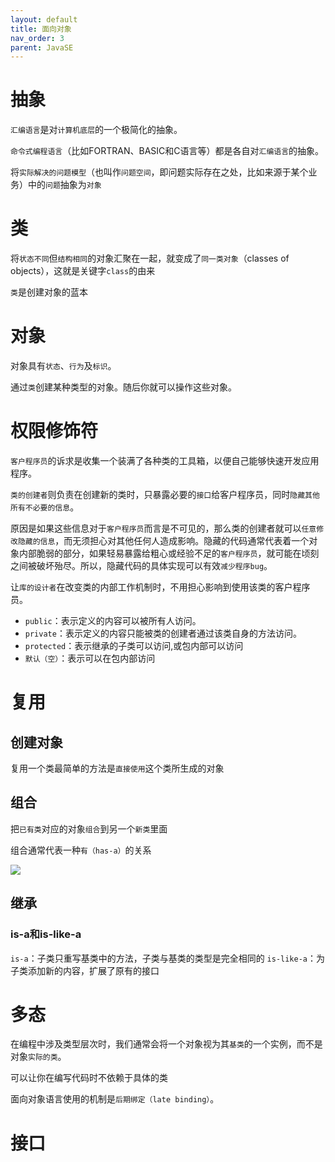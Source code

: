 ```yaml
---
layout: default
title: 面向对象
nav_order: 3
parent: JavaSE
---
```


# 抽象

`汇编语言`是对`计算机底层`的一个极简化的抽象。

`命令式编程语言`（比如FORTRAN、BASIC和C语言等）都是各自对`汇编语言`的抽象。

将`实际解决的问题模型`（也叫作`问题空间`，即问题实际存在之处，比如来源于某个业务）中的`问题`抽象为`对象`

# 类

将`状态不同`但`结构相同`的对象汇聚在一起，就变成了`同一类对象`（classes of objects），这就是关键字`class`的由来

`类`是创建对象的蓝本

# 对象

对象具有`状态`、`行为`及`标识`。

通过`类`创建某种类型的对象。随后你就可以操作这些对象。

# 权限修饰符

`客户程序员`的诉求是收集一个装满了各种类的工具箱，以便自己能够快速开发应用程序。

`类的创建者`则负责在创建新的类时，只暴露必要的`接口`给客户程序员，同时`隐藏其他所有不必要的信息`。

原因是如果这些信息对于`客户程序员`而言是不可见的，那么类的创建者就可以`任意修改隐藏的信息`，而无须担心对其他任何人造成影响。隐藏的代码通常代表着一个对象内部脆弱的部分，如果轻易暴露给粗心或经验不足的`客户程序员`，就可能在顷刻之间被破坏殆尽。所以，隐藏代码的具体实现可以有效`减少程序bug`。

让`库的设计者`在改变类的内部工作机制时，不用担心影响到使用该类的客户程序员。

- `public`：表示定义的内容可以被所有人访问。
- `private`：表示定义的内容只能被类的创建者通过该类自身的方法访问。
- `protected`：表示继承的子类可以访问,或包内部可以访问
- `默认（空）`：表示可以在包内部访问

# 复用

## 创建对象

复用一个类最简单的方法是`直接使用`这个类所生成的对象

## 组合

把`已有类`对应的对象`组合`到另一个`新类`里面

组合通常代表一种`有（has-a）`的关系

![](https://cdn.jsdelivr.net/gh/guosonglu/images@master/blog-img/20220727222932.png)

## 继承

### is-a和is-like-a

`is-a`：子类只重写基类中的方法，子类与基类的类型是完全相同的
`is-like-a`：为子类添加新的内容，扩展了原有的接口

# 多态

在编程中涉及类型层次时，我们通常会将一个对象视为其`基类`的一个实例，而不是对象`实际的类`。

可以让你在编写代码时不依赖于具体的类

面向对象语言使用的机制是`后期绑定（late binding）`。

# 接口



